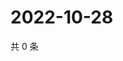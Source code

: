 # 2022-10-28

共 0 条

<!-- BEGIN WEIBO -->
<!-- 最后更新时间 Fri Oct 28 2022 21:49:34 GMT+0800 (China Standard Time) -->

<!-- END WEIBO -->
